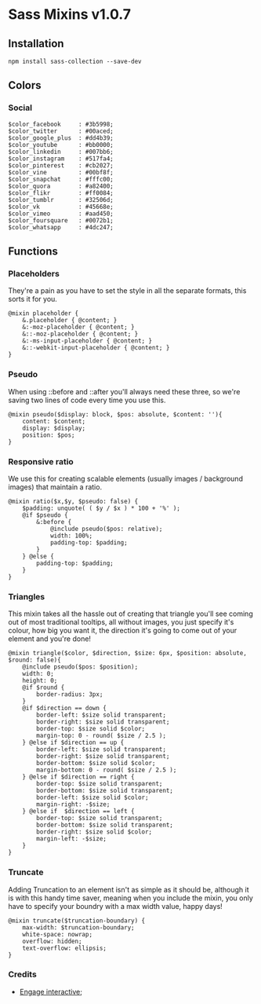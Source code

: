 # Sass Mixins v1.0.7

## Installation

```
npm install sass-collection --save-dev
```

## Colors

### Social

```
$color_facebook     : #3b5998;
$color_twitter      : #00aced;
$color_google_plus  : #dd4b39;
$color_youtube      : #bb0000;
$color_linkedin     : #007bb6;
$color_instagram    : #517fa4;
$color_pinterest    : #cb2027;
$color_vine         : #00bf8f;
$color_snapchat     : #fffc00;
$color_quora        : #a82400;
$color_flikr        : #ff0084;
$color_tumblr       : #32506d;
$color_vk           : #45668e;
$color_vimeo        : #aad450;
$color_foursquare   : #0072b1;
$color_whatsapp     : #4dc247;
```

## Functions

### Placeholders

They're a pain as you have to set the style in all the separate formats, this sorts it for you.

```
@mixin placeholder {
    &.placeholder { @content; }
    &:-moz-placeholder { @content; }
    &::-moz-placeholder { @content; }
    &:-ms-input-placeholder { @content; }
    &::-webkit-input-placeholder { @content; }
}
```

### Pseudo

When using ::before and ::after you'll always need these three, so we're saving two lines of code every time you use this.

```
@mixin pseudo($display: block, $pos: absolute, $content: ''){
    content: $content;
    display: $display;
    position: $pos;
}
```

### Responsive ratio

We use this for creating scalable elements (usually images / background images) that maintain a ratio.

```
@mixin ratio($x,$y, $pseudo: false) {
    $padding: unquote( ( $y / $x ) * 100 + '%' );
    @if $pseudo {
        &:before {
            @include pseudo($pos: relative);
            width: 100%;
            padding-top: $padding;
        }
    } @else {
        padding-top: $padding;
    }
}
```

### Triangles

This mixin takes all the hassle out of creating that triangle you'll see coming out of most traditional tooltips, all without images, you just specify it's colour, how big you want it, the direction it's going to come out of your element and you're done!

```
@mixin triangle($color, $direction, $size: 6px, $position: absolute, $round: false){
    @include pseudo($pos: $position);
    width: 0;
    height: 0;
    @if $round {
        border-radius: 3px;
    }
    @if $direction == down {
        border-left: $size solid transparent;
        border-right: $size solid transparent;
        border-top: $size solid $color;
        margin-top: 0 - round( $size / 2.5 );
    } @else if $direction == up {
        border-left: $size solid transparent;
        border-right: $size solid transparent;
        border-bottom: $size solid $color;
        margin-bottom: 0 - round( $size / 2.5 );
    } @else if $direction == right {
        border-top: $size solid transparent;
        border-bottom: $size solid transparent;
        border-left: $size solid $color;
        margin-right: -$size;
    } @else if  $direction == left {
        border-top: $size solid transparent;
        border-bottom: $size solid transparent;
        border-right: $size solid $color;
        margin-left: -$size;
    }
}
```

### Truncate

Adding Truncation to an element isn't as simple as it should be, although it is with this handy time saver, meaning when you include the mixin, you only have to specify your boundry with a max width value, happy days!

```
@mixin truncate($truncation-boundary) {
    max-width: $truncation-boundary;
    white-space: nowrap;
    overflow: hidden;
    text-overflow: ellipsis;
}
```

### Credits

* [Engage interactive](http://engageinteractive.co.uk/blog/top-10-scss-mixins);